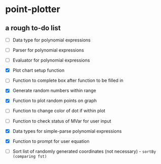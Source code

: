 point-plotter
=============

a rough to-do list
------------------

- [ ] Data type for polynomial expressions
- [ ] Parser for polynomial expressions
- [ ] Evaluator for polynomial expressions
- [x] Plot chart setup function
- [ ] Function to complete box after function to be filled in
- [x] Generate random numbers within range
- [x] Function to plot random points on graph
- [ ] Function to change color of dot if within plot
- [ ] Function to check status of MVar for user input
- [x] Data types for simple-parse polynomial expressions
- [x] Function to prompt for user equation
- [ ] Sort list of randomly generated coordinates (not necessary)
      - `sortBy (comparing fst)`
    
